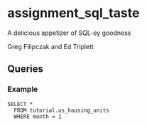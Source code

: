 # assignment_sql_taste
A delicious appetizer of SQL-ey goodness

Greg Filipczak and Ed Triplett

## Queries

### Example

```
SELECT *
  FROM tutorial.us_housing_units
  WHERE month = 1
```
